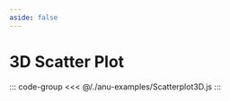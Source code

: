 ```yaml
---
aside: false
---
```

<script setup>
import { scatterplot3D } from '../anu-examples/Scatterplot3D.js'
//import singleView  from '../vue_components/singleView.vue'
</script>

# 3D Scatter Plot 

<singleView :scene="scatterplot3D" />

::: code-group
<<< @/./anu-examples/Scatterplot3D.js 
:::